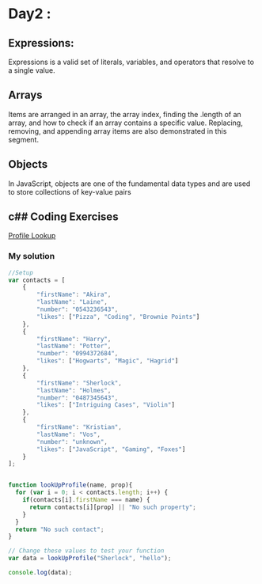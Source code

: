 # Day2 : 
## Expressions:
 Expressions is a valid set of literals, variables, and operators that resolve to a single value.
## Arrays
 Items are arranged in an array, the array index, finding the .length of an array, and how to check if an array contains a specific value. Replacing, removing, and appending array items are also demonstrated in this segment.
## Objects
In JavaScript, objects are one of the fundamental data types and are used to store collections of key-value pairs
## c## Coding Exercises
[Profile Lookup](https://www.freecodecamp.org/learn/javascript-algorithms-and-data-structures/basic-javascript/profile-lookup)
### My solution
```javascript
//Setup
var contacts = [
    {
        "firstName": "Akira",
        "lastName": "Laine",
        "number": "0543236543",
        "likes": ["Pizza", "Coding", "Brownie Points"]
    },
    {
        "firstName": "Harry",
        "lastName": "Potter",
        "number": "0994372684",
        "likes": ["Hogwarts", "Magic", "Hagrid"]
    },
    {
        "firstName": "Sherlock",
        "lastName": "Holmes",
        "number": "0487345643",
        "likes": ["Intriguing Cases", "Violin"]
    },
    {
        "firstName": "Kristian",
        "lastName": "Vos",
        "number": "unknown",
        "likes": ["JavaScript", "Gaming", "Foxes"]
    }
];


function lookUpProfile(name, prop){
  for (var i = 0; i < contacts.length; i++) {
    if(contacts[i].firstName === name) {
      return contacts[i][prop] || "No such property";
    }
  }
  return "No such contact";
}

// Change these values to test your function
var data = lookUpProfile("Sherlock", "hello");

console.log(data);
```
